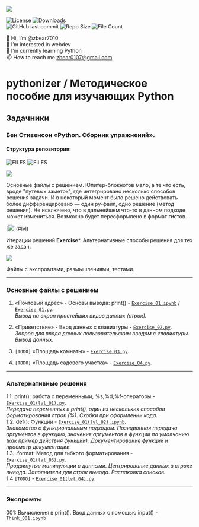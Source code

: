 ![](https://www.python.org/static/community_logos/python-logo-inkscape.svg)

[![License](https://img.shields.io/github/license/zbear7010/pythonizer?style=for-the-badge)](https://github.com/zbear7010/pythonizer/blob/main/COPYING)
![Downloads](https://img.shields.io/github/downloads/zbear7010/pythonizer/total?style=for-the-badge)  
![GitHub last commit](https://img.shields.io/github/last-commit/zbear7010/pythonizer?style=for-the-badge&logo=github&logoWidth=20)
![Repo Size](https://img.shields.io/github/repo-size/zbear7010/pythonizer?style=for-the-badge&logo=github)
![File Count](https://img.shields.io/github/directory-file-count/zbear7010/pythonizer?style=for-the-badge&logo=github)

👋 Hi, I’m @zbear7010  
👀 I’m interested in webdev  
🌱 I’m currently learning Python  
📫 How to reach me zbear0107@gmail.com  

# pythonizer / Методическое пособие для изучающих Python

## Задачники
### Бен Стивенсон **«Python. Сборник упражнений»**.
#### Структура репозитория:  

![FILES](https://img.shields.io/github/directory-file-count/zbear7010/pythonizer?extension=py&type=file&label=FILES_*.py)
![FILES](https://img.shields.io/github/directory-file-count/zbear7010/pythonizer?extension=ipynb&type=file&label=FILES_*.ipynb)  

[![](https://img.shields.io/badge/Решения-Exercise*.[ipynb|py]-red?style=for-the-badge)](#ex)  
    
Основные файлы с решением. Юпитер-блокнотов мало, а те что есть, вроде "путевых заметок", где интегрировано несколько способов решения задачи. И в некоторый момент было решено действовать более дифференцировано — один py-файл, одно решение (метод решения). Не исключено, что в дальнейшем что-то в данном подходе может измениться. Возможно будет переоформлено в формат гистов.  

[![](https://img.shields.io/badge/Итерации-Exercise*(lvl*).[ipynb|py]-yellow?style=for-the-badge)](#lvl)  
    
Итерации решений **Exercise***. Альтернативные способы решения для тех же задач.  

[![](https://img.shields.io/badge/Экспромты-Think*.[ipynb|py]-green?style=for-the-badge)](#thnk)  
    
Файлы с экспромтами, размышлениями, тестами.  

---
### Основные файлы с решением <a name="ex"></a>
1. «Почтовый адрес» - Основы вывода: print() - [`Exercise_01.ipynb`](https://github.com/zbear7010/pythonizer/blob/main/Exercise_01.ipynb) / [`Exercise_01.py`](https://github.com/zbear7010/pythonizer/blob/main/Exercise_01.py).  
*Вывод на экран простейших видов данных (строк).*  

2. «Приветствие» - Ввод данных с клавиатуры - [`Exercise_02.py`](https://github.com/zbear7010/pythonizer/blob/main/Exercise_02.py).  
*Запрос для ввода данных пользовательским вводом с клавиатуры. Вывод данных.*  

3. `[TODO]` «Площадь комнаты» - [`Exercise_03.py`](https://github.com/zbear7010/pythonizer/blob/main/Exercise_03.py).  

4. `[TODO]` «Площадь садового участка» - [`Exercise_04.py`](https://github.com/zbear7010/pythonizer/blob/main/Exercise_04.py).  

---
### Альтернативные решения <a name="lvl"></a>
1.1. print(): работа с переменными; %s,%d,%f-операторы - [`Exercise_01(lvl_01).py`](https://github.com/zbear7010/pythonizer/blob/main/Exercise_01(lvl_01).py).  
*Передача переменных в print(), один из нескольких способов форматирования строк (%). Скобки при оформлении кода.*  
1.2. def(): Функции - [`Exercise_01(lvl_02).ipynb`](https://github.com/zbear7010/pythonizer/blob/main/Exercise_01(lvl_02).ipynb).  
*Знакомство с функциональным подходом. Позиционная передача аргументов в функцию, значения аргументов в функции по умолчанию (как пример действия функции).  Документирование функций и просмотр документации.*  
1.3. .format: Метод для гибкого форматирования - [`Exercise_01(lvl_03).py`](https://github.com/zbear7010/pythonizer/blob/main/Exercise_01(lvl_03).py).  
*Продвинутые манипуляции с данными. Центрирование данных в строке вывода. Заполнители для строк вывода. Распаковка списков.*  
1.4 `[TODO]` - [`Exercise_01(lvl_04).py`](https://github.com/zbear7010/pythonizer/blob/main/Exercise_01(lvl_04).py).  

---
### Экспромты <a name="thnk"></a>
001: Вычисления в print(). Ввод данных с помощью input() - [`Think_001.ipynb`](https://github.com/zbear7010/pythonizer/blob/main/Think_001.ipynb)  

